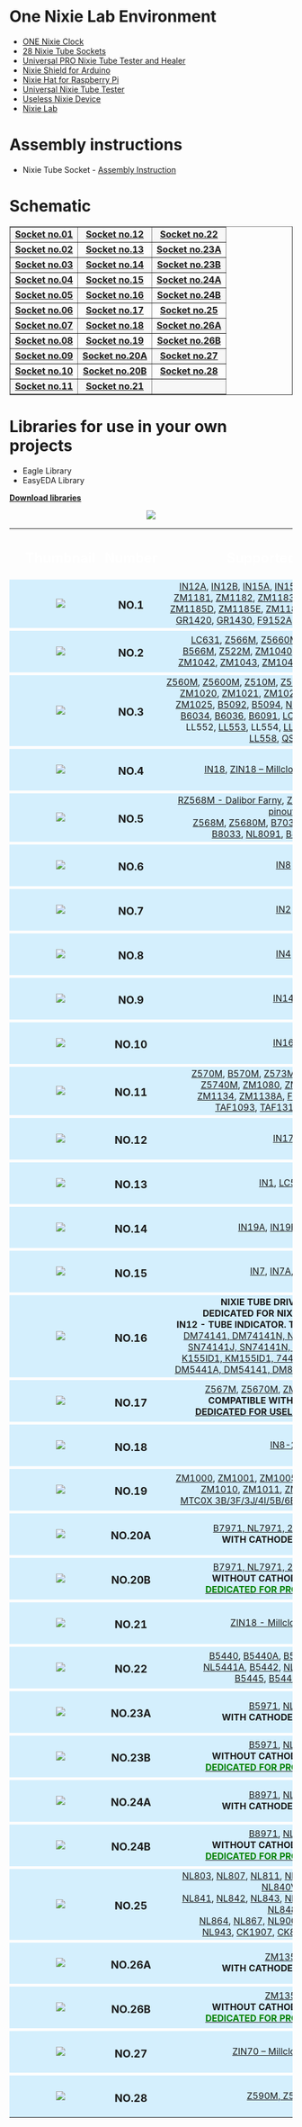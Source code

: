 # One Nixie Lab Environment 
* <a target="_blank" href="https://nixietester.com/project/iot-one-nixie-clock/">ONE Nixie Clock</a>
* <a target="_blank" href="https://nixietester.com/project/nixie-sockets/">28 Nixie Tube Sockets </a>
* <a target="_blank" href="https://nixietester.com/project/pro-nixie-tester/">Universal PRO Nixie Tube Tester and Healer</a>
* <a target="_blank" href="https://nixietester.com/project/nixie-shield-for-arduino/">Nixie Shield for Arduino</a>
* <a target="_blank" href="https://nixietester.com/project/nixie-hat-for-raspberry-pi/">Nixie Hat for Raspberry Pi</a>
* <a target="_blank" href="https://nixietester.com/project/universal-nixie-tester/">Universal Nixie Tube Tester</a>
* <a target="_blank" href="https://nixietester.com/project/useless-nixie-device/">Useless Nixie Device</a>
* <a target="_blank" href="https://nixietester.com/project/nixie-lab-ultimate-nixie-project/">Nixie Lab</a>

# Assembly instructions
* Nixie Tube Socket - <a target="_blank" href="https://github.com/marcinsaj/Nixie-Tube-Sockets/blob/master/datasheet/Nixie-Tube-Socket-Assembly-Instruction.pdf">Assembly Instruction</a>


# Schematic
<table style="font-weight:bold" border="1" width="100%" table-layout="fixed">
  <tbody>
    <tr bgcolor="#f7f7f7">
      <td style="text-align: center"><a target="_blank" href="https://github.com/marcinsaj/Nixie-Tube-Sockets/blob/master/schematic/Schematic_Nixie_Tube_Socket_no_01.pdf">Socket no.01</a></td>
      <td style="text-align: center"><a target="_blank" href="https://github.com/marcinsaj/Nixie-Tube-Sockets/blob/master/schematic/Schematic_Nixie_Tube_Socket_no_12.pdf">Socket no.12</a></td>
      <td style="text-align: center"><a target="_blank" href="https://github.com/marcinsaj/Nixie-Tube-Sockets/blob/master/schematic/Schematic_Nixie_Tube_Socket_no_22.pdf">Socket no.22</a></td>
    </tr>
    <tr>
      <td style="text-align: center"><a target="_blank" href="https://github.com/marcinsaj/Nixie-Tube-Sockets/blob/master/schematic/Schematic_Nixie_Tube_Socket_no_02.pdf">Socket no.02</a></td>
      <td style="text-align: center"><a target="_blank" href="https://github.com/marcinsaj/Nixie-Tube-Sockets/blob/master/schematic/Schematic_Nixie_Tube_Socket_no_13.pdf">Socket no.13</a></td>
      <td style="text-align: center"><a target="_blank" href="https://github.com/marcinsaj/Nixie-Tube-Sockets/blob/master/schematic/Schematic_Nixie_Tube_Socket_no_23A.pdf">Socket no.23A</a></td>
    </tr>
    <tr bgcolor="#f7f7f7">
      <td style="text-align: center"><a target="_blank" href="https://github.com/marcinsaj/Nixie-Tube-Sockets/blob/master/schematic/Schematic_Nixie_Tube_Socket_no_03.pdf">Socket no.03</a></td>
      <td style="text-align: center"><a target="_blank" href="https://github.com/marcinsaj/Nixie-Tube-Sockets/blob/master/schematic/Schematic_Nixie_Tube_Socket_no_14.pdf">Socket no.14</a></td>
      <td style="text-align: center"><a target="_blank" href="https://github.com/marcinsaj/Nixie-Tube-Sockets/blob/master/schematic/Schematic_Nixie_Tube_Socket_no_23B.pdf">Socket no.23B</a></td>
    </tr>
    <tr>
      <td style="text-align: center"><a target="_blank" href="https://github.com/marcinsaj/Nixie-Tube-Sockets/blob/master/schematic/Schematic_Nixie_Tube_Socket_no_04.pdf">Socket no.04</a></td>
      <td style="text-align: center"><a target="_blank" href="https://github.com/marcinsaj/Nixie-Tube-Sockets/blob/master/schematic/Schematic_Nixie_Tube_Socket_no_15.pdf">Socket no.15</a></td>
      <td style="text-align: center"><a target="_blank" href="https://github.com/marcinsaj/Nixie-Tube-Sockets/blob/master/schematic/Schematic_Nixie_Tube_Socket_no_24A.pdf">Socket no.24A</a></td>
    </tr>
    <tr bgcolor="#f7f7f7">
      <td style="text-align: center"><a target="_blank" href="https://github.com/marcinsaj/Nixie-Tube-Sockets/blob/master/schematic/Schematic_Nixie_Tube_Socket_no_05.pdf">Socket no.05</a></td>
      <td style="text-align: center"><a target="_blank" href="https://github.com/marcinsaj/Nixie-Tube-Sockets/blob/master/schematic/Schematic_Nixie_Tube_Socket_no_16.pdf">Socket no.16</a></td>
      <td style="text-align: center"><a target="_blank" href="https://github.com/marcinsaj/Nixie-Tube-Sockets/blob/master/schematic/Schematic_Nixie_Tube_Socket_no_24B.pdf">Socket no.24B</a></td>
    </tr>
    <tr>
      <td style="text-align: center"><a target="_blank" href="https://github.com/marcinsaj/Nixie-Tube-Sockets/blob/master/schematic/Schematic_Nixie_Tube_Socket_no_06.pdf">Socket no.06</a></td>
      <td style="text-align: center"><a target="_blank" href="https://github.com/marcinsaj/Nixie-Tube-Sockets/blob/master/schematic/Schematic_Nixie_Tube_Socket_no_17.pdf">Socket no.17</a></td>
      <td style="text-align: center"><a target="_blank" href="https://github.com/marcinsaj/Nixie-Tube-Sockets/blob/master/schematic/Schematic_Nixie_Tube_Socket_no_25.pdf">Socket no.25</a></td>
    </tr>
    <tr bgcolor="#f7f7f7">
      <td style="text-align: center"><a target="_blank" href="https://github.com/marcinsaj/Nixie-Tube-Sockets/blob/master/schematic/Schematic_Nixie_Tube_Socket_no_07.pdf">Socket no.07</a></td>
      <td style="text-align: center"><a target="_blank" href="https://github.com/marcinsaj/Nixie-Tube-Sockets/blob/master/schematic/Schematic_Nixie_Tube_Socket_no_18.pdf">Socket no.18</a></td>
      <td style="text-align: center"><a target="_blank" href="https://github.com/marcinsaj/Nixie-Tube-Sockets/blob/master/schematic/Schematic_Nixie_Tube_Socket_no_26A.pdf">Socket no.26A</a></td>
    </tr>
    <tr>
      <td style="text-align: center"><a target="_blank" href="https://github.com/marcinsaj/Nixie-Tube-Sockets/blob/master/schematic/Schematic_Nixie_Tube_Socket_no_08.pdf">Socket no.08</a></td>
      <td style="text-align: center"><a target="_blank" href="https://github.com/marcinsaj/Nixie-Tube-Sockets/blob/master/schematic/Schematic_Nixie_Tube_Socket_no_19.pdf">Socket no.19</a></td>
      <td style="text-align: center"><a target="_blank" href="https://github.com/marcinsaj/Nixie-Tube-Sockets/blob/master/schematic/Schematic_Nixie_Tube_Socket_no_26B.pdf">Socket no.26B</a></td>
    </tr>
    <tr bgcolor="#f7f7f7">
      <td style="text-align: center"><a target="_blank" href="https://github.com/marcinsaj/Nixie-Tube-Sockets/blob/master/schematic/Schematic_Nixie_Tube_Socket_no_09.pdf">Socket no.09</a></td>
      <td style="text-align: center"><a target="_blank" href="https://github.com/marcinsaj/Nixie-Tube-Sockets/blob/master/schematic/Schematic_Nixie_Tube_Socket_no_20A.pdf">Socket no.20A</a></td>
      <td style="text-align: center"><a target="_blank" href="https://github.com/marcinsaj/Nixie-Tube-Sockets/blob/master/schematic/Schematic_Nixie_Tube_Socket_no_27.pdf">Socket no.27</a></td>
    </tr>
    <tr>
      <td style="text-align: center"><a target="_blank" href="https://github.com/marcinsaj/Nixie-Tube-Sockets/blob/master/schematic/Schematic_Nixie_Tube_Socket_no_10.pdf">Socket no.10</a></td>
      <td style="text-align: center"><a target="_blank" href="https://github.com/marcinsaj/Nixie-Tube-Sockets/blob/master/schematic/Schematic_Nixie_Tube_Socket_no_20B.pdf">Socket no.20B</a></td>
      <td style="text-align: center"><a target="_blank" href="https://github.com/marcinsaj/Nixie-Tube-Sockets/blob/master/schematic/Schematic_Nixie_Tube_Socket_no_28.pdf">Socket no.28</a></td>
    </tr>
    <tr bgcolor="#f7f7f7">
      <td style="text-align: center"><a target="_blank" href="https://github.com/marcinsaj/Nixie-Tube-Sockets/blob/master/schematic/Schematic_Nixie_Tube_Socket_no_11.pdf">Socket no.11</a></td>
      <td style="text-align: center"><a target="_blank" href="https://github.com/marcinsaj/Nixie-Tube-Sockets/blob/master/schematic/Schematic_Nixie_Tube_Socket_no_21.pdf">Socket no.21</a></td>
      <td style="text-align: center"></td>
    </tr>  
  </tbody>
</table>

# Libraries for use in your own projects
* Eagle Library
* EasyEDA Library

**<a href="https://github.com/marcinsaj/Nixie-Tube-Sockets/raw/master/library/Nixie_Tube_Socket_Library.zip" download="Library - Eagle & EasyEDA ">Download libraries</a>**

<p align="center"><img src="https://github.com/marcinsaj/Nixie-Tube-Sockets/blob/master/library/nixie_tube_socket_library_description.jpg"></p>

<table width="100%">
    <tr height="0px">
        <th width="1%" scope="col"> </th>
        <th width="20%" scope="col"><h2 style="text-align: center;"><font color="white">Thumbnail</font></h2></th>
        <th width="20%" scope="col"><h2 style="text-align: center;"><font color="white">Number</font></h2></th>
        <th width="58%" scope="col"><h2 style="text-align: center;"><font color="white">Supported Tubes</font></h2></th>
        <th width="1%"  scope="col"> </th>
    </tr>
    <tr align="center" valign="middle" style="background-color:#d4effd;">
        <td> </td>
        <td><img src="https://github.com/marcinsaj/Nixie-Tube-Sockets/blob/master/images/SOCKET-01.jpg" /></td>
        <td>
            <h3>NO.1</h3></td>
        <td><a target="_blank" rel="noopener" href="http://www.swissnixie.com/tubes/IN12AV/">IN12A</a>, <a target="_blank" rel="noopener" href="http://www.swissnixie.com/tubes/IN12B/">IN12B</a>, <a target="_blank" rel="noopener" href="http://www.swissnixie.com/tubes/IN15A/">IN15A</a>,&nbsp;<a target="_blank" rel="noopener" href="http://www.swissnixie.com/tubes/IN15B/">IN15B</a>, <a target="_blank" rel="noopener" href="http://www.swissnixie.com/tubes/ZM1162/">ZM1162</a>, <a target="_blank" rel="noopener" href="http://www.swissnixie.com/tubes/ZM1180SIEMENS/">ZM1180</a>,
            <br /><a target="_blank" rel="noopener" href="http://www.tube-tester.com/sites/nixie/data/ZM1181/zm1181.htm">ZM1181</a>, <a target="_blank" rel="noopener" href="http://www.swissnixie.com/tubes/ZM1180SIEMENS/">ZM1182</a>,&nbsp;<a target="_blank" rel="noopener" href="http://www.tube-tester.com/sites/nixie/data/ZM1183/zm1183.htm">ZM1183</a>, <a target="_blank" rel="noopener" href="http://www.swissnixie.com/tubes/ZM1185A/">ZM1185A</a>, <a target="_blank" rel="noopener" href="http://www.jb-electronics.de/html/elektronik/nixies/n_zm1185b.htm?lang=en">ZM1185B</a>,
            <br /><a target="_blank" rel="noopener" href="http://www.jb-electronics.de/html/elektronik/nixies/n_zm1185d.htm?lang=en">ZM1185D</a>, <a target="_blank" rel="noopener" href="http://www.jb-electronics.de/html/elektronik/nixies/n_zm1185e.htm?lang=en">ZM1185E</a>,&nbsp;<a target="_blank" rel="noopener" href="http://www.swissnixie.com/tubes/ZM1185F/">ZM1185F</a>,&nbsp;<a target="_blank" rel="noopener" href="http://www.swissnixie.com/tubes/ZM1186SIEMENS/">ZM1186</a>, <a target="_blank" rel="noopener" href="http://www.tube-tester.com/sites/nixie/data/zm1188.htm">ZM1188</a>,&nbsp;
            <br /><a target="_blank" rel="noopener" href="http://www.jb-electronics.de/html/elektronik/nixies/n_zm1185a.htm?lang=en">GR1420</a>, <a target="_blank" rel="noopener" href="http://www.jb-electronics.de/html/elektronik/nixies/n_zm1184d.htm?lang=en">GR1430</a>, <a target="_blank" rel="noopener" href="http://www.jb-electronics.de/html/elektronik/nixies/n_f9152a.htm?lang=en">F9152A</a>, <a target="_blank" rel="noopener" href="http://www.swissnixie.com/tubes/CD43/">CD43</a>,&nbsp;<a target="_blank" rel="noopener" href="http://www.swissnixie.com/tubes/CD56/">CD56</a>,&nbsp;<a target="_blank" rel="noopener" href="http://www.jb-electronics.de/html/elektronik/nixies/n_b59956.htm?lang=en">B59956</a></td>
        <td> </td>
    </tr>
    <tr style="background-color:#ffffff;" height="5px"></tr>
    <tr align="center" valign="middle" style="background-color:#d4effd;">
        <td> </td>
        <td><img src="https://github.com/marcinsaj/Nixie-Tube-Sockets/blob/master/images/SOCKET-02.jpg" /></td>
        <td>
            <h3>NO.2</h3></td>
        <td><a target="_blank" rel="noopener" href="http://www.swissnixie.com/tubes/LC631/">LC631</a>, <a target="_blank" rel="noopener" href="http://www.swissnixie.com/tubes/Z566M/">Z566M</a>, <a target="_blank" rel="noopener" href="http://www.swissnixie.com/tubes/ZM5660MRFT/">Z5660M</a>, <a target="_blank" rel="noopener" href="http://www.tube-tester.com/sites/nixie/data/z567m.htm">Z567M</a>, <a target="_blank" rel="noopener" href="http://www.tube-tester.com/sites/nixie/data/z5670m/z5670m.htm">Z5670M</a>
            <br /><a target="_blank" rel="noopener" href="http://www.jb-electronics.de/html/elektronik/nixies/n_b566m.htm?lang=en">B566M</a>, <a target="_blank" rel="noopener" href="http://www.jb-electronics.de/html/elektronik/nixies/n_z522m.htm?lang=de">Z522M</a>, <a target="_blank" rel="noopener" href="http://www.swissnixie.com/tubes/ZM1040SIEMENS/">ZM1040</a>, <a target="_blank" rel="noopener" href="http://www.swissnixie.com/tubes/ZM1041MULLARD/">ZM1041</a>, <a target="_blank" rel="noopener" href="http://www.swissnixie.com/tubes/ZM1041STESLA/">ZM1041S</a>,
            <br /><a target="_blank" rel="noopener" href="http://www.swissnixie.com/tubes/ZM1042VALV0/">ZM1042</a>, <a target="_blank" rel="noopener" href="http://www.swissnixie.com/tubes/ZM1043PHILIPS/">ZM1043</a>, <a target="_blank" rel="noopener" href="http://www.swissnixie.com/tubes/ZM1043S/">ZM1043S</a>, <a target="_blank" rel="noopener" href="http://www.jb-electronics.de/html/elektronik/nixies/n_zm1047.htm?lang=en">ZM1047</a>, <a target="_blank" rel="noopener" href="http://www.swissnixie.com/tubes/ZM1049/">ZM1049</a></td> 
        <td> </td>
    </tr>
    <tr style="background-color:#ffffff;" height="5px"></tr>
    <tr align="center" valign="middle" style="background-color:#d4effd;">
        <td> </td>
        <td><img src="https://github.com/marcinsaj/Nixie-Tube-Sockets/blob/master/images/SOCKET-03.jpg" /></td>
        <td>
            <h3>NO.3</h3></td>
        <td><a target="_blank" rel="noopener" href="http://www.swissnixie.com/tubes/ZM560MRFT/">Z560M</a>,&nbsp;<a target="_blank" rel="noopener" href="http://www.swissnixie.com/tubes/Z5600MRFT/">Z5600M</a>,&nbsp;<a target="_blank" rel="noopener" href="http://www.swissnixie.com/tubes/Z510M/">Z510M</a>,&nbsp;<a target="_blank" rel="noopener" href="http://www.swissnixie.com/tubes/Z561M/">Z561M</a>,&nbsp;<a target="_blank" rel="noopener" href="http://www.swissnixie.com/tubes/Z562M2/">Z562M2</a>,&nbsp;<a target="_blank" rel="noopener" href="http://www.swissnixie.com/tubes/Z562M3/">Z562M3</a>,&nbsp;
            <br /><a target="_blank" rel="noopener" href="http://www.swissnixie.com/tubes/ZM1020PHILIPS/">ZM1020</a>, <a target="_blank" rel="noopener" href="http://www.swissnixie.com/tubes/ZM1021/">ZM1021</a>,&nbsp;<a target="_blank" rel="noopener" href="http://www.swissnixie.com/tubes/ZM1022/">ZM1022</a>, <a target="_blank" rel="noopener" href="http://www.swissnixie.com/tubes/ZM1023/">ZM1023</a>, <a target="_blank" rel="noopener" href="http://www.swissnixie.com/tubes/ZM1024/">ZM1024</a>, <a target="_blank" rel="noopener" href="http://www.swissnixie.com/tubes/ZM1025/">ZM1025</a>,&nbsp;<a target="_blank" rel="noopener" href="http://www.jb-electronics.de/html/elektronik/nixies/n_b5092.htm?lang=en">B5092</a>, <a target="_blank" rel="noopener" href="http://www.tube-tester.com/sites/nixie/data/B-5094/b-5094.htm">B5094</a>,&nbsp;<a target="_blank" rel="noopener" href="http://www.tube-tester.com/sites/nixie/data/B-5094/b-5094.htm">NL5094</a>, <a target="_blank" rel="noopener" href="http://www.swissnixie.com/tubes/B6032/">B6032</a>, <a target="_blank" rel="noopener" href="http://www.swissnixie.com/tubes/B6033/">B6033</a>, <a target="_blank" rel="noopener" href="http://www.swissnixie.com/tubes/B6034/">B6034</a>, <a target="_blank" rel="noopener" href="http://www.swissnixie.com/tubes/B6036/">B6036</a>, <a target="_blank" rel="noopener" href="http://www.swissnixie.com/tubes/B6091/">B6091</a>, <a target="_blank" rel="noopener" href="http://www.swissnixie.com/tubes/LC513A/">LC513A</a>, LC511,&nbsp;<a target="_blank" rel="noopener" href="http://www.tube-tester.com/sites/nixie/data/LL-551.htm">LL551</a>, LL552,&nbsp;<a target="_blank" rel="noopener" href="http://www.tube-tester.com/sites/nixie/data/LL-553.htm">LL553</a>, LL554, <a target="_blank" rel="noopener" href="http://www.swissnixie.com/tubes/LL555/">LL555</a>, <a target="_blank" rel="noopener" href="http://www.swissnixie.com/tubes/LL556/">LL556</a>,&nbsp;&nbsp;<a target="_blank" rel="noopener" href="http://www.swissnixie.com/tubes/LL557/">LL557</a>, <a target="_blank" rel="noopener" href="http://www.swissnixie.com/tubes/LL558/">LL558</a>,&nbsp;<a target="_blank" rel="noopener" href="http://www.jb-electronics.de/html/elektronik/nixies/n_qs301.htm?lang=en">QS30-1</a></td>
        <td> </td>
    </tr>
    <tr style="background-color:#ffffff;" height="5px"></tr>
    <tr align="center" valign="middle" style="background-color:#d4effd;">
        <td> </td>
        <td><img src="https://github.com/marcinsaj/Nixie-Tube-Sockets/blob/master/images/SOCKET-04.jpg" /></td>
        <td>
            <h3>NO.4</h3></td>
        <td><a target="_blank" rel="noopener" href="http://www.swissnixie.com/tubes/IN18/">IN18</a>, <a target="_blank" rel="noopener" href="https://millclock.com/catalog/49-76-zin-18-nixie-tube#/32-base-silver_base">ZIN18 – Millclock (IN18 pinout)</a></td>
        <td> </td>
    </tr>
    <tr style="background-color:#ffffff;" height="5px"></tr>
    <tr align="center" valign="middle" style="background-color:#d4effd;">
        <td> </td>
        <td><img src="https://github.com/marcinsaj/Nixie-Tube-Sockets/blob/master/images/SOCKET-05.jpg" /></td>
        <td>
            <h3>NO.5</h3></td>
        <td><a target="_blank" rel="noopener" href="https://www.daliborfarny.com/product/rz568m-nixie-tube/">RZ568M - Dalibor Farny</a>, <a target="_blank" rel="noopener" href="https://millclock.com/catalog/84-118-zin-70-nixie-tube-with-silver-aluminum-base#/47-pinout_type-z568m_or_z5680m_pinout">ZIN70 – Millclock (Z568 pinout)</a>
            <br /><a target="_blank" rel="noopener" href="http://www.swissnixie.com/tubes/Z568M/">Z568M</a>, <a target="_blank" rel="noopener" href="http://www.swissnixie.com/tubes/Z568M/">Z5680M</a>, <a target="_blank" rel="noopener" href="http://www.tube-tester.com/sites/nixie/data/b7037/b7037.htm">B7037</a>,&nbsp;<a target="_blank" rel="noopener" href="http://www.jb-electronics.de/html/elektronik/nixies/n_nl7037.htm?lang=de">NL7037</a>, <a target="_blank" rel="noopener" href="http://www.jb-electronics.de/html/elektronik/nixies/n_nl934.htm?lang=de">NL934</a>
            <br /><a target="_blank" rel="noopener" href="http://www.swissnixie.com/tubes/B8033/">B8033</a>, <a target="_blank" rel="noopener" href="http://www.jb-electronics.de/html/elektronik/nixies/n_nl8091.htm?lang=de">NL8091</a>, <a target="_blank" rel="noopener" href="http://www.swissnixie.com/tubes/B8091/">B8091</a>, <a target="_blank" rel="noopener" href="http://www.jb-electronics.de/html/elektronik/nixies/n_nl1212.htm?lang=de">NL1212</a></td>
        <td> </td>
    </tr>
    <tr style="background-color:#ffffff;" height="5px"></tr>
    <tr align="center" valign="middle" style="background-color:#d4effd;">
        <td> </td>
        <td><img src="https://github.com/marcinsaj/Nixie-Tube-Sockets/blob/master/images/SOCKET-06.jpg" /></td>
        <td>
            <h3>NO.6</h3></td>
        <td><a target="_blank" rel="noopener" href="http://www.swissnixie.com/tubes/IN8/">IN8</a></td>
        <td> </td>
    </tr>
    <tr style="background-color:#ffffff;" height="5px"></tr>
    <tr align="center" valign="middle" style="background-color:#d4effd;">
        <td> </td>
        <td><img src="https://github.com/marcinsaj/Nixie-Tube-Sockets/blob/master/images/SOCKET-07.jpg" /></td>
        <td>
            <h3>NO.7</h3></td>
        <td><a target="_blank" rel="noopener" href="http://www.swissnixie.com/tubes/IN2/">IN2</a></td>
        <td> </td>
    </tr>
    <tr style="background-color:#ffffff;" height="5px"></tr>
    <tr align="center" valign="middle" style="background-color:#d4effd;">
        <td> </td>
        <td><img src="https://github.com/marcinsaj/Nixie-Tube-Sockets/blob/master/images/SOCKET-08.jpg" /></td>
        <td>
            <h3>NO.8</h3></td>
        <td><a target="_blank" rel="noopener" href="http://www.swissnixie.com/tubes/IN4/">IN4</a></td>
        <td> </td>
    </tr>
    <tr style="background-color:#ffffff;" height="5px"></tr>
    <tr align="center" valign="middle" style="background-color:#d4effd;">
        <td> </td>
        <td><img src="https://github.com/marcinsaj/Nixie-Tube-Sockets/blob/master/images/SOCKET-09.jpg" /></td>
        <td>
            <h3>NO.9</h3></td>
        <td><a target="_blank" rel="noopener" href="http://www.swissnixie.com/tubes/IN14/">IN14</a></td>
        <td> </td>
    </tr>
    <tr style="background-color:#ffffff;" height="5px"></tr>
    <tr align="center" valign="middle" style="background-color:#d4effd;">
        <td> </td>
        <td><img src="https://github.com/marcinsaj/Nixie-Tube-Sockets/blob/master/images/SOCKET-10.jpg" /></td>
        <td>
            <h3>NO.10</h3></td>
        <td><a target="_blank" rel="noopener" href="http://www.swissnixie.com/tubes/IN16/">IN16</a></td>
        <td> </td>
    </tr>
    <tr style="background-color:#ffffff;" height="5px"></tr>
    <tr align="center" valign="middle" style="background-color:#d4effd;">
        <td> </td>
        <td><img src="https://github.com/marcinsaj/Nixie-Tube-Sockets/blob/master/images/SOCKET-11.jpg" /></td>
        <td>
            <h3>NO.11</h3></td>
        <td><a target="_blank" rel="noopener" href="http://www.tube-tester.com/sites/nixie/data/z570m/z570m.htm">Z570M</a>, <a target="_blank" rel="noopener" href="http://www.tube-tester.com/sites/nixie/data/b570m/B570m.htm">B570M</a>, <a target="_blank" rel="noopener" href="http://www.swissnixie.com/tubes/573M/">Z573M</a>, <a target="_blank" rel="noopener" href="http://www.tube-tester.com/sites/nixie/data/z574m/z574m.htm">Z574M</a>, <a target="_blank" rel="noopener" href="http://www.tube-tester.com/sites/nixie/data/z5730m/z5730m.htm">Z5730M</a>,
            <br /><a target="_blank" rel="noopener" href="http://www.tube-tester.com/sites/nixie/data/z5740m/z5740m.htm">Z5740M</a>, <a target="_blank" rel="noopener" href="http://www.tube-tester.com/sites/nixie/data/zm1080-mul/zm1080-mul.htm">ZM1080</a>, <a target="_blank" rel="noopener" href="http://www.tube-tester.com/sites/nixie/data/ZM1081/zm1081.htm">ZM1081</a>,&nbsp;<a target="_blank" rel="noopener" href="http://www.tube-tester.com/sites/nixie/data/zm1082-dario/zm1082-dar.htm">ZM1082</a>,
            <br /><a target="_blank" rel="noopener" href="http://www.tube-tester.com/sites/nixie/data/ZM1134/ZM1134.htm">ZM1134</a>,&nbsp;<a target="_blank" rel="noopener" href="http://www.tube-tester.com/sites/nixie/data/zm1138a/zm1138a.htm">ZM1138A</a>, <a target="_blank" rel="noopener" href="http://www.swissnixie.com/tubes/F9080B/">F9080B</a>,&nbsp;<a target="_blank" rel="noopener" href="http://www.tube-tester.com/sites/nixie/data/F9080BA/F9080BA.htm">F9080BA</a>,
            <br /><a target="_blank" rel="noopener" href="http://www.swissnixie.com/tubes/TAF1093/">TAF1093</a>, <a target="_blank" rel="noopener" href="http://www.swissnixie.com/tubes/TAF1317A/">TAF1317A</a>, <a target="_blank" rel="noopener" href="http://www.tube-tester.com/sites/nixie/data/tau7030/tau7030.htm">TAU7030</a></td>
        <td> </td>
    </tr>
    <tr style="background-color:#ffffff;" height="5px"></tr>
    <tr align="center" valign="middle" style="background-color:#d4effd;">
        <td> </td>
        <td><img src="https://github.com/marcinsaj/Nixie-Tube-Sockets/blob/master/images/SOCKET-12.jpg" /></td>
        <td>
            <h3>NO.12</h3></td>
        <td><a target="_blank" rel="noopener" href="http://www.swissnixie.com/tubes/IN17/">IN17</a></td>
        <td> </td>
    </tr>
    <tr style="background-color:#ffffff;" height="5px"></tr>
    <tr align="center" valign="middle" style="background-color:#d4effd;">
        <td> </td>
        <td><img src="https://github.com/marcinsaj/Nixie-Tube-Sockets/blob/master/images/SOCKET-13.jpg" /></td>
        <td>
            <h3>NO.13</h3></td>
        <td><a target="_blank" rel="noopener" href="http://www.swissnixie.com/tubes/IN1/">IN1</a>, <a target="_blank" rel="noopener" href="http://www.swissnixie.com/tubes/LC516/">LC516</a></td>
        <td> </td>
    </tr>
    <tr style="background-color:#ffffff;" height="5px"></tr>
    <tr align="center" valign="middle" style="background-color:#d4effd;">
        <td> </td>
        <td><img src="https://github.com/marcinsaj/Nixie-Tube-Sockets/blob/master/images/SOCKET-14.jpg" /></td>
        <td>
            <h3>NO.14</h3></td>
        <td><a target="_blank" rel="noopener" href="http://www.swissnixie.com/tubes/IN19A/">IN19A</a>, <a target="_blank" rel="noopener" href="http://www.swissnixie.com/tubes/IN19B/">IN19B</a>, <a target="_blank" rel="noopener" href="http://www.jb-electronics.de/html/elektronik/nixies/n_in19v.htm?lang=de">IN19V</a></td>
        <td> </td>
    </tr>
    <tr style="background-color:#ffffff;" height="5px"></tr>
    <tr align="center" valign="middle" style="background-color:#d4effd;">
        <td> </td>
        <td><img src="https://github.com/marcinsaj/Nixie-Tube-Sockets/blob/master/images/SOCKET-15.jpg" /></td>
        <td>
            <h3>NO.15</h3></td>
        <td><a target="_blank" rel="noopener" href="http://www.swissnixie.com/tubes/IN7/">IN7</a>, <a target="_blank" rel="noopener" href="http://www.swissnixie.com/tubes/IN7A/">IN7A</a>, <a target="_blank" rel="noopener" href="https://nixie.cactusgroup.space/in-7b/">IN7B</a></td>
        <td> </td>
    </tr>
    <tr style="background-color:#ffffff;" height="5px"></tr>
    <tr align="center" valign="middle" style="background-color:#d4effd;">
        <td> </td>
        <td><img src="https://github.com/marcinsaj/Nixie-Tube-Sockets/blob/master/images/SOCKET-16.jpg" /></td>
        <td>
            <h3>NO.16</h3></td>
        <td><strong>NIXIE TUBE DRIVER SOCKET<br />
        DEDICATED  FOR NIXIE TUBE TESTER</strong><strong><br />
        IN12 - TUBE INDICATOR.
      TUBE DRIVERS:</strong> <a target="_blank" rel="noopener" href="http://www.tube-tester.com/sites/nixie/74141-NDT/74141-NDT.htm">74141, DM74141, DM74141N,&nbsp;NTE74141, SN74141, SN74141J, SN74141N, TL74141N, 155ID1, K155ID1, KM155ID1, 7441, 7441A, DM7441A, DM5441A, DM54141, DM8640N, FJL101, FLL101</a></td>
        <td> </td>
    </tr>
    <tr style="background-color:#ffffff;" height="5px"></tr>
    <tr align="center" valign="middle" style="background-color:#d4effd;">
        <td> </td>
        <td><img src="https://github.com/marcinsaj/Nixie-Tube-Sockets/blob/master/images/SOCKET-17.jpg" /></td>
        <td>
            <h3>NO.17</h3></td>
      <td><a target="_blank" rel="noopener" href="http://www.tube-tester.com/sites/nixie/data/z567m.htm">Z567M</a>, <a target="_blank" rel="noopener" href="http://www.tube-tester.com/sites/nixie/data/z5670m/z5670m.htm">Z5670M</a>,&nbsp;<a target="_blank" rel="noopener" href="http://www.swissnixie.com/tubes/ZM1041MULLARD/">ZM1041</a>, <a target="_blank" rel="noopener" href="http://www.swissnixie.com/tubes/ZM1043PHILIPS/">ZM1043</a>
            <br />
            <strong>COMPATIBLE WITH ALL DEVICES.&nbsp;<br />
            <a target="_blank" rel="noopener" href="https://igg.me/at/nixiedevice">DEDICATED FOR USELESS NIXIE DEVICE</a></strong></td>
        <td> </td>
    </tr>
    <tr style="background-color:#ffffff;" height="5px"></tr>
    <tr align="center" valign="middle" style="background-color:#d4effd;">
        <td> </td>
        <td><img src="https://github.com/marcinsaj/Nixie-Tube-Sockets/blob/master/images/SOCKET-18.jpg" /></td>
        <td>
            <h3>NO.18</h3></td>
        <td><a target="_blank" rel="noopener" href="http://www.tube-tester.com/sites/nixie/data/I/IN-8-2/in-8-2.htm">IN8-2</a></td>
        <td> </td>
    </tr>
    <tr style="background-color:#ffffff;" height="5px"></tr>
    <tr align="center" valign="middle" style="background-color:#d4effd;">
        <td> </td>
        <td><img src="https://github.com/marcinsaj/Nixie-Tube-Sockets/blob/master/images/SOCKET-19.jpg" /></td>
        <td>
            <h3>NO.19</h3></td>
        <td><a target="_blank" rel="noopener" href="http://www.swissnixie.com/tubes/ZM1000VALVO/">ZM1000</a>, <a target="_blank" rel="noopener" href="http://www.swissnixie.com/tubes/ZM1001VALVO/">ZM1001</a>, <a target="_blank" rel="noopener" href="http://www.tube-tester.com/sites/nixie/dat_arch/ZM1005_ZM1005R.pdf">ZM1005</a>, <a target="_blank" rel="noopener" href="http://www.tube-tester.com/sites/nixie/dat_arch/ZM1005_ZM1005R.pdf">ZM1005R</a>, <a target="_blank" rel="noopener" href="http://www.tube-tester.com/sites/nixie/data/ZM1006/ZM1006.htm">ZM1006</a>,&nbsp;
            <br /><a target="_blank" rel="noopener" href="http://www.swissnixie.com/tubes/ZM1010/">ZM1010</a>, <a target="_blank" rel="noopener" href="http://www.tube-tester.com/sites/nixie/data/Mud0x/mrl0x-3f.htm">ZM1011</a>, <a target="_blank" rel="noopener" href="http://www.tube-tester.com/sites/nixie/data/ZM1012/ZM1012.htm">ZM1012</a>, <a target="_blank" rel="noopener" href="http://www.tube-tester.com/sites/nixie/data/Mud0x/mtc0x-3b.htm">ZM1013</a>,
            <br /><a target="_blank" rel="noopener" href="http://www.tube-tester.com/sites/nixie/data/Mud0x/mtc0x-3b.htm">MTC0X 3B/3F/3J/4I/5B/6B/6F</a>, <a target="_blank" rel="noopener" href="http://www.tube-tester.com/sites/nixie/data/Mud0x/mcd0x-4i.htm">MCD0X</a>, <a target="_blank" rel="noopener" href="http://www.tube-tester.com/sites/nixie/data/Mud0x/mudox-3J.htm">MUD0X</a></td>
        <td> </td>
    </tr>
    <tr style="background-color:#ffffff;" height="5px"></tr>
    <tr align="center" valign="middle" style="background-color:#d4effd;">
        <td> </td>
        <td><img src="https://github.com/marcinsaj/Nixie-Tube-Sockets/blob/master/images/SOCKET-20A.jpg" /></td>
        <td>
            <h3>NO.20A</h3></td>
        <td><a target="_blank" rel="noopener" href="http://www.swissnixie.com/tubes/B7971BURROUGHS/">B7971, NL7971, 283CQAD7971</a>
            <br /><strong>WITH CATHODE RESISTORS<br /></strong></td>
        <td> </td>
    </tr>
    <tr style="background-color:#ffffff;" height="5px"></tr>
    <tr align="center" valign="middle" style="background-color:#d4effd;">
        <td> </td>
        <td><img src="https://github.com/marcinsaj/Nixie-Tube-Sockets/blob/master/images/SOCKET-20B.jpg" /></td>
        <td>
            <h3>NO.20B</h3></td>
        <td><a target="_blank" rel="noopener" href="http://www.swissnixie.com/tubes/B7971BURROUGHS/">B7971, NL7971, 283CQAD7971</a>
            <br /><strong>WITHOUT CATHODE RESISTORS<br /><a target="_blank" rel="noopener" href="https://nixietester.com/project/pro-nixie-tester/"><font color="green">DEDICATED FOR PRO NIXIE TESTER</font></a></strong></td>
        <td> </td>
    </tr>
    <tr style="background-color:#ffffff;" height="5px"></tr>
    <tr align="center" valign="middle" style="background-color:#d4effd;">
        <td> </td>
        <td><img src="https://github.com/marcinsaj/Nixie-Tube-Sockets/blob/master/images/SOCKET-21.jpg" /></td>
        <td>
            <h3>NO.21</h3></td>
        <td><a target="_blank" rel="noopener" href="https://millclock.com/catalog/49-76-zin-18-nixie-tube#/32-base-silver_base">ZIN18 - Millclock pinout</a>&nbsp;</td>
        <td> </td>
    </tr>
    <tr style="background-color:#ffffff;" height="5px"></tr>
    <tr align="center" valign="middle" style="background-color:#d4effd;">
        <td> </td>
        <td><img src="https://github.com/marcinsaj/Nixie-Tube-Sockets/blob/master/images/SOCKET-22.jpg" /></td>
        <td>
            <h3>NO.22</h3></td>
        <td><a target="_blank" rel="noopener" href="http://www.tube-tester.com/sites/nixie/dat_arch/Burroughs_Bulletin_1104D.pdf">B5440</a>, <a target="_blank" rel="noopener" href="http://www.swissnixie.com/tubes/B5440A/">B5440A</a>, <a target="_blank" rel="noopener" href="http://www.swissnixie.com/tubes/NL5441A/">B5441</a>, <a target="_blank" rel="noopener" href="http://www.swissnixie.com/tubes/NL5441A/">B5441A</a>,&nbsp;
            <br /><a target="_blank" rel="noopener" href="http://www.swissnixie.com/tubes/NL5441A/">NL5441A</a>,&nbsp;<a target="_blank" rel="noopener" href="http://www.tube-tester.com/sites/nixie/data/B-5442/B-5442.htm">B5442</a>,&nbsp;<a target="_blank" rel="noopener" href="http://www.tube-tester.com/sites/nixie/data/NL-5442/NL-5442.htm">NL5442</a>,&nbsp;<a target="_blank" rel="noopener" href="http://www.tube-tester.com/sites/nixie/data/NL-5442A/NL-5442A.htm">B5442A</a>,&nbsp;
            <br /><a target="_blank" rel="noopener" href="http://www.swissnixie.com/tubes/B5445/">B5445</a>, <a target="_blank" rel="noopener" href="http://www.swissnixie.com/tubes/B5448/">B5448</a>, <a target="_blank" rel="noopener" href="http://www.tube-tester.com/sites/nixie/data/NL-987/nl-987.htm">NL987</a></td>
        <td> </td>
    </tr>
    <tr style="background-color:#ffffff;" height="5px"></tr>
    <tr align="center" valign="middle" style="background-color:#d4effd;">
        <td> </td>
        <td><img src="https://github.com/marcinsaj/Nixie-Tube-Sockets/blob/master/images/SOCKET-23A.jpg" /></td>
        <td>
            <h3>NO.23A</h3></td>
        <td><a target="_blank" rel="noopener" href="http://www.jb-electronics.de/html/elektronik/nixies/n_b5971.htm?lang=en">B5971</a>, <a target="_blank" rel="noopener" href="http://www.swissnixie.com/tubes/NL5971/">NL5971</a>
            <br /><strong>WITH CATHODE RESISTORS<br /></strong></td>
        <td> </td>
    </tr>
    <tr style="background-color:#ffffff;" height="5px"></tr>
    <tr align="center" valign="middle" style="background-color:#d4effd;">
        <td> </td>
        <td><img src="https://github.com/marcinsaj/Nixie-Tube-Sockets/blob/master/images/SOCKET-23B.jpg" /></td>
        <td>
            <h3>NO.23B</h3></td>
        <td><a target="_blank" rel="noopener" href="http://www.jb-electronics.de/html/elektronik/nixies/n_b5971.htm?lang=en">B5971</a>, <a target="_blank" rel="noopener" href="http://www.swissnixie.com/tubes/NL5971/">NL5971</a>
            <br /><strong>WITHOUT CATHODE RESISTORS<br /><a target="_blank" rel="noopener" href="https://nixietester.com/project/pro-nixie-tester/"><font color="green">DEDICATED FOR PRO NIXIE TESTER</font></a></strong></td>
        <td> </td>
    </tr>
    <tr style="background-color:#ffffff;" height="5px"></tr>
    <tr align="center" valign="middle" style="background-color:#d4effd;">
        <td> </td>
        <td><img src="https://github.com/marcinsaj/Nixie-Tube-Sockets/blob/master/images/SOCKET-24A.jpg" /></td>
        <td>
            <h3>NO.24A</h3></td>
        <td><a target="_blank" rel="noopener" href="http://www.jb-electronics.de/html/elektronik/nixies/n_b8971.htm?lang=en">B8971</a>, <a target="_blank" rel="noopener" href="http://www.tube-tester.com/sites/nixie/data/b-8971/b-8971.htm">NL8971</a>
            <br /><strong>WITH CATHODE RESISTORS</strong></td>
        <td> </td>
    </tr>
    <tr style="background-color:#ffffff;" height="5px"></tr>
    <tr align="center" valign="middle" style="background-color:#d4effd;">
        <td> </td>
        <td><img src="https://github.com/marcinsaj/Nixie-Tube-Sockets/blob/master/images/SOCKET-24B.jpg" /></td>
        <td>
            <h3>NO.24B</h3></td>
        <td><a target="_blank" rel="noopener" href="http://www.jb-electronics.de/html/elektronik/nixies/n_b8971.htm?lang=en">B8971</a>, <a target="_blank" rel="noopener" href="http://www.tube-tester.com/sites/nixie/data/b-8971/b-8971.htm">NL8971</a>
            <br /><strong>WITHOUT CATHODE RESISTORS<br /><a target="_blank" rel="noopener" href="https://nixietester.com/project/pro-nixie-tester/"><font color="green">DEDICATED FOR PRO NIXIE TESTER</font></a></strong></td>
        <td> </td>
    </tr>
    <tr style="background-color:#ffffff;" height="5px"></tr>
    <tr align="center" valign="middle" style="background-color:#d4effd;">
        <td> </td>
        <td><img src="https://github.com/marcinsaj/Nixie-Tube-Sockets/blob/master/images/SOCKET-25.jpg" /></td>
        <td>
            <h3>NO.25</h3></td>
        <td><a target="_blank" rel="noopener" href="http://www.tube-tester.com/sites/nixie/data/nl-803/nl-803.htm">NL803</a>, <a target="_blank" rel="noopener" href="http://www.swissnixie.com/tubes/NL807/">NL807</a>, <a target="_blank" rel="noopener" href="http://www.swissnixie.com/tubes/NL811/">NL811</a>, <a target="_blank" rel="noopener" href="http://www.tube-tester.com/sites/nixie/data/nl-803/nl-803.htm">NL812</a>, <a target="_blank" rel="noopener" href="http://www.swissnixie.com/tubes/NL821/">NL821</a>, <a target="_blank" rel="noopener" href="http://www.jb-electronics.de/html/elektronik/nixies/n_nl840.htm?lang=de">NL840</a>, <a target="_blank" rel="noopener" href="http://www.swissnixie.com/tubes/NL840VR/">NL840VR</a>, <br /><a target="_blank" rel="noopener" href="http://www.swissnixie.com/tubes/NL841RCA/">NL841</a>, <a target="_blank" rel="noopener" href="http://www.swissnixie.com/tubes/NL842/">NL842</a>, <a target="_blank" rel="noopener" href="http://www.swissnixie.com/tubes/NL843/">NL843</a>, <a target="_blank" rel="noopener" href="http://www.swissnixie.com/tubes/NL844/">NL844</a>, <a target="_blank" rel="noopener" href="http://www.swissnixie.com/tubes/NL845/">NL845</a>, <a target="_blank" rel="noopener" href="http://www.swissnixie.com/tubes/NL847/">NL847</a>, <a target="_blank" rel="noopener" href="http://www.swissnixie.com/tubes/NL848/">NL848</a>,
            <br /><a target="_blank" rel="noopener" href="http://www.swissnixie.com/tubes/NL864/">NL864</a>, <a target="_blank" rel="noopener" href="http://www.swissnixie.com/tubes/NL867/">NL867,</a>&nbsp;<a target="_blank" rel="noopener" href="http://www.swissnixie.com/tubes/NL900/">NL900</a>, <a target="_blank" rel="noopener" href="http://www.swissnixie.com/tubes/NL908/">NL908</a>, <a target="_blank" rel="noopener" href="http://www.swissnixie.com/tubes/NL939/">NL939</a>,
            <br /><a target="_blank" rel="noopener" href="http://www.tube-tester.com/sites/nixie/data/nl-803/nl-803.htm">NL943</a>,&nbsp;<a target="_blank" rel="noopener" href="http://www.swissnixie.com/tubes/CK1907/">CK1907</a>,&nbsp;<a target="_blank" href="http://www.swissnixie.com/tubes/CK8754/">CK8754</a>,&nbsp;<a target="_blank" rel="noopener" href="http://www.swissnixie.com/tubes/3400005/">340-0005</a></td>
        <td> </td>
    </tr>
    <tr style="background-color:#ffffff;" height="5px"></tr>
    <tr align="center" valign="middle" style="background-color:#d4effd;">
        <td> </td>
        <td><img src="https://github.com/marcinsaj/Nixie-Tube-Sockets/blob/master/images/SOCKET-26A.jpg" /></td>
        <td>
            <h3>NO.26A</h3></td>
        <td><a target="_blank" rel="noopener" href="http://www.tube-tester.com/sites/nixie/dat_arch/ZM1350_02.pdf">ZM1350</a>
            <br /><strong>WITH CATHODE RESISTORS</strong></td>
        <td> </td>
    </tr>
    <tr style="background-color:#ffffff;" height="5px"></tr>
    <tr align="center" valign="middle" style="background-color:#d4effd;">
        <td> </td>
        <td><img src="https://github.com/marcinsaj/Nixie-Tube-Sockets/blob/master/images/SOCKET-26B.jpg" /></td>
        <td>
            <h3>NO.26B</h3></td>
        <td><a target="_blank" rel="noopener" href="http://www.tube-tester.com/sites/nixie/dat_arch/ZM1350_02.pdf">ZM1350</a>
            <br /><strong>WITHOUT CATHODE RESISTORS<br /><a target="_blank" rel="noopener" href="https://nixietester.com/project/pro-nixie-tester/"><font color="green">DEDICATED FOR PRO NIXIE TESTER</font></a></strong></td>
        <td> </td>
    </tr>
    <tr style="background-color:#ffffff;" height="5px"></tr>
    <tr align="center" valign="middle" style="background-color:#d4effd;">
        <td> </td>
        <td><img src="https://github.com/marcinsaj/Nixie-Tube-Sockets/blob/master/images/SOCKET-27.jpg" /></td>
        <td>
            <h3>NO.27</h3></td>
        <td><a target="_blank" rel="noopener" href="https://millclock.com/catalog/84-117-zin-70-nixie-tube-with-silver-aluminum-base#/46-pinout_type-standart_pinout_by_millclock">ZIN70 – Millclock pinout</a></td>
        <td> </td>
    </tr>
    <tr style="background-color:#ffffff;" height="5px"></tr>
    <tr align="center" valign="middle" style="background-color:#d4effd;">
        <td> </td>
        <td><img src="https://github.com/marcinsaj/Nixie-Tube-Sockets/blob/master/images/SOCKET-28.jpg" /></td>
        <td>
            <h3>NO.28</h3></td>
        <td><a target="_blank" rel="noopener" href="http://www.tube-tester.com/sites/nixie/data/z590m.htm">Z590M, Z5900M</a></td>
        <td> </td>
    </tr>	 
</table>
